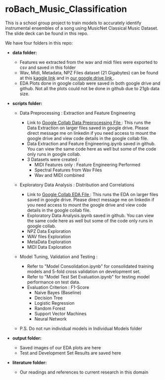 # roBach_Music_Classification

This is a school group project to train models to accurately identify instrumental ensembles of a song using MusicNet Classical Music Dataset. The slide deck can be found in this repo.

We have four folders in this repo:

- <b> data folder: </b>
  - Features we extracted from the wav and midi files were exported to csv and saved in this folder 
  - Wav, Midi, Metadata, NPZ Files dataset (21 Gigabytes) can be found at this <a href="https://www.kaggle.com/imsparsh/musicnet-dataset/code">kaggle link</a> and in <a href="https://drive.google.com/drive/u/1/folders/1f4AakoH7RQ51WqieexWNDDhywJ0sH3vC">our google drive link </a>.
  - EDA Plots done in google collab were saved in both google drive and github. Not all the plots could not be done in github due to 21gb data size.

- <b> scripts folder: </b>
  - Data Preprocessing : Extraction and Feature Engineering
    - Link to <a href="https://colab.research.google.com/drive/1I5xCF_rOZxNuKLmVRlfRIbiMJtHtykwm?authuser=1#scrollTo=pEGGz1GZCyCD"> Google Collab Data Preprocessing File </a> : This runs the Data Extraction on larger files saved in google drive. Please direct message me on linkedin if you need access to mount the google drive and view code details in the google collab file. 
    - Data Extraction and Feature Engineering.ipynb saved in github. You can view the same code here as well but some of the code only runs in google collab.
    - 3 Datasets were created :                    
      - MIDI Features only : Feature Engineering Performed 
      - Spectral Features from Wav Files
      - Wav and MIDI combined
              
  - Exploratory Data Analysis : Distribution and Correlations 
    - Link to <a href="https://colab.research.google.com/drive/1xwEuh2z3gEDekdTmc5qNzagcIhIRpBBl?authuser=1#scrollTo=qZgc6bu8FFVi"> Google Collab EDA File </a> : This runs the EDA on larger files saved in google drive. Please direct message me on linkedin if you need access to mount the google drive and view code details in the google collab file. 
    - Exploratory Data Analysis.ipynb saved in github. You can view the same code here as well but some of the code only runs in google collab.
    - NPZ Data Exploration
    - WAV files Exploration
    - MetaData Exploration
    - MIDI Data Exploration

  - Model Tuning, Validation and Testing :
    - Refer to "Model Consolidation.ipynb" for consolidated training models and 5-fold cross validation on development set.
    - Refer to "Model Test Set Evaluation.ipynb" for testing model performance on test data.
    - Evaluation Criterion : F1-Score
      - Naive Bayes (Baseline)
      - Decision Tree
      - Logistic Regression
      - Random Forest
      - Support Vector Machines
      - Neural Network
  - P.S. Do not run individual models in Individual Models folder

- <b> output folder: </b>
    - Saved images of our EDA plots are here
    - Test and Development Set Results are saved here

- <b> literature folder: </b>   
    - Our readings and references to current research in this domain 
